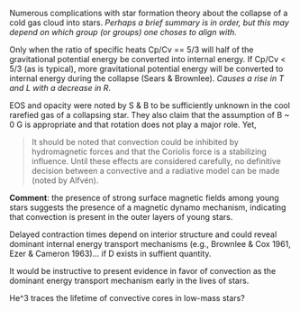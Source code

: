 Numerous complications with star formation theory about the collapse of a cold gas cloud into stars. _Perhaps a brief summary is in order, but this may depend on which group (or groups) one choses to align with._

Only when the ratio of specific heats Cp/Cv == 5/3 will half of the gravitational potential energy be converted into internal energy. If Cp/Cv < 5/3 (as is typical), more gravitational potential energy will be converted to internal energy during the collapse (Sears & Brownlee). _Causes a rise in T and L with a decrease in R_.

EOS and opacity were noted by S & B to be sufficiently unknown in the cool rarefied gas of a collapsing star. They also claim that the assumption of B ~ 0 G is appropriate and that rotation does not play a major role. Yet,

> It should be noted that convection could be inhibited by hydromagnetic forces and that the Coriolis force is a stabilizing influence. Until these effects are considered carefully, no definitive decision between a convective and a radiative model can be made (noted by Alfvén).

__Comment__: the presence of strong surface magnetic fields among young stars suggests the presence of a magnetic dynamo mechanism, indicating that convection is present in the outer layers of young stars.

Delayed contraction times depend on interior structure and could reveal dominant internal energy transport mechanisms (e.g., Brownlee & Cox 1961, Ezer & Cameron 1963)... if D exists in suffient quantity.

It would be instructive to present evidence in favor of convection as the dominant energy transport mechanism early in the lives of stars.

He^3 traces the lifetime of convective cores in low-mass stars?